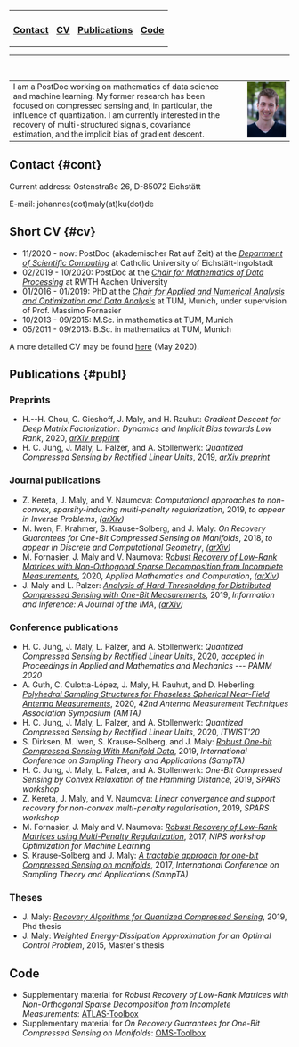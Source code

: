 <table>
  <tr>
    <td style="border:none">
      <a href="#cont"><h3>Contact</h3></a>
    </td>
    <td style="border:none">
      <a href="#cv"><h3>CV</h3></a>
    </td>
    <td style="border:none">
      <a href="#publ"><h3>Publications</h3></a>
    </td>
    <td style="border:none">
      <a href="#code"><h3>Code</h3></a>
    </td>
  </tr>
</table>

---

<br/>

<table>
  <tr>
    <td style="border:none;">
      I am a PostDoc working on mathematics of data science and machine learning. My former research has been focused on compressed sensing and, in particular, the influence of quantization. I am currently interested in the recovery of multi-structured signals, covariance estimation, and the implicit bias of gradient descent.
    </td>
    <td style="float: right;width: 60%;border:none">
      <img src="Photo2_JohannesMaly.jpg">
    </td>
  </tr>
</table>


## Contact {#cont}

Current address: Ostenstraße 26, D-85072 Eichstätt

E-mail: johannes(dot)maly(at)ku(dot)de

## Short CV {#cv}

- 11/2020 - now: PostDoc (akademischer Rat auf Zeit) at the *[Department of Scientific Computing](https://www.ku.de/en/mgf/mathematics/scientific-computing)* at Catholic University of Eichstätt-Ingolstadt
- 02/2019 - 10/2020: PostDoc at the *[Chair for Mathematics of Data Processing](https://www.mathc.rwth-aachen.de/home/home)* at RWTH Aachen University
- 01/2016 - 01/2019: PhD at the *[Chair for Applied and Numerical Analysis and Optimization and Data Analysis](https://www-m15.ma.tum.de/Allgemeines/WebHome)* at TUM, Munich, under supervision of Prof. Massimo Fornasier
- 10/2013 - 09/2015: M.Sc. in mathematics at TUM, Munich
- 05/2011 - 09/2013: B.Sc. in mathematics at TUM, Munich

A more detailed CV may be found [here](CV.pdf) (May 2020).

## Publications {#publ}

### Preprints

- H.--H. Chou, C. Gieshoff, J. Maly, and H. Rauhut: *Gradient Descent for Deep Matrix Factorization: Dynamics and Implicit Bias towards Low Rank*, 2020, *[arXiv preprint](https://arxiv.org/abs/2011.13772)*
- H. C. Jung, J. Maly, L. Palzer, and A. Stollenwerk: *Quantized Compressed Sensing by Rectified Linear Units*, 2019, *[arXiv preprint](https://arxiv.org/abs/1911.07816)*

### Journal publications

- Z. Kereta, J. Maly, and V. Naumova: *Computational approaches to non-convex, sparsity-inducing multi-penalty regularization*, 2019, *to appear in Inverse Problems*, *([arXiv](https://arxiv.org/abs/1908.02503))*
- M. Iwen, F. Krahmer, S. Krause-Solberg, and J. Maly: *On Recovery Guarantees for One-Bit Compressed Sensing on Manifolds*, 2018, *to appear in Discrete and Computational Geometry*, *([arXiv](https://arxiv.org/abs/1807.06490))*
- M. Fornasier, J. Maly and V. Naumova: *[Robust Recovery of Low-Rank Matrices with Non-Orthogonal Sparse Decomposition from Incomplete Measurements](https://authors.elsevier.com/a/1btjM_2C8gesk-)*, 2020, *Applied Mathematics and Computation*, *([arXiv](https://arxiv.org/abs/1801.06240))*
- J. Maly and L. Palzer: *[Analysis of Hard-Thresholding for Distributed Compressed Sensing with One-Bit Measurements](https://academic.oup.com/imaiai/advance-article-abstract/doi/10.1093/imaiai/iaz004/5424056?redirectedFrom=PDF)*, 2019, *Information and Inference: A Journal of the IMA*, *([arXiv](https://arxiv.org/abs/1805.03486))*

### Conference publications

- H. C. Jung, J. Maly, L. Palzer, and A. Stollenwerk: *Quantized Compressed Sensing by Rectified Linear Units*, 2020, *accepted in Proceedings in Applied and Mathematics and Mechanics --- PAMM 2020*
- A. Guth, C. Culotta-López, J. Maly, H. Rauhut, and D. Heberling: *[Polyhedral Sampling Structures for Phaseless Spherical Near-Field Antenna Measurements](https://www.researchgate.net/publication/346020497_Polyhedral_Sampling_Structures_for_Phaseless_Spherical_Near-Field_Antenna_Measurements)*, 2020, *42nd Antenna Measurement Techniques Association Symposium (AMTA)*
- H. C. Jung, J. Maly, L. Palzer, and A. Stollenwerk: *Quantized Compressed Sensing by Rectified Linear Units*, 2020, *iTWIST'20*
- S. Dirksen, M. Iwen, S. Krause-Solberg, and J. Maly: *[Robust One-bit Compressed Sensing With Manifold Data](https://sampta2019.sciencesconf.org/267528/document)*, 2019, *International Conference on Sampling Theory and Applications (SampTA)*
- H. C. Jung, J. Maly, L. Palzer, and A. Stollenwerk: *One-Bit Compressed Sensing by Convex Relaxation of the Hamming Distance*, 2019, *SPARS workshop*
- Z. Kereta, J. Maly, and V. Naumova: *Linear convergence and support recovery for non-convex multi-penalty regularisation*, 2019, *SPARS workshop*
- M. Fornasier, J. Maly and V. Naumova: *[Robust Recovery of Low-Rank Matrices using Multi-Penalty Regularization](http://opt-ml.org/papers.html)*, 2017, *NIPS workshop Optimization for Machine Learning*
- S. Krause-Solberg and J. Maly: *[A tractable approach for one-bit Compressed Sensing on manifolds](https://ieeexplore.ieee.org/document/8024465)*, 2017, *International Conference on Sampling Theory and Applications (SampTA)*

### Theses

- J. Maly: *[Recovery Algorithms for Quantized Compressed Sensing](https://mediatum.ub.tum.de/1471689)*, 2019, Phd thesis
- J. Maly: *Weighted Energy-Dissipation Approximation for an Optimal Control Problem*, 2015, Master's thesis

## Code

- Supplementary material for *Robust Recovery of Low-Rank Matrices with Non-Orthogonal Sparse Decomposition from Incomplete Measurements*: [ATLAS-Toolbox](ATLAS_Toolbox.zip)
- Supplementary material for *On Recovery Guarantees for One-Bit Compressed Sensing on Manifolds*: [OMS-Toolbox](OMSpaperCODE.zip)

<!--
<!-- You can use the [editor on GitHub](https://github.com/johannes-maly/johannes-maly.github.io/edit/master/README.md) to maintain and preview the content for your website in Markdown files. -->

<!-- Whenever you commit to this repository, GitHub Pages will run [Jekyll](https://jekyllrb.com/) to rebuild the pages in your site, from the content in your Markdown files. -->

<!-- ### Markdown-->

<!-- Markdown is a lightweight and easy-to-use syntax for styling your writing. It includes conventions for

<!-- ```markdown
<!-- Syntax highlighted code block

<!-- # Header 1
<!-- ## Header 2
<!-- ### Header 3

<!-- - Bulleted
<!-- - List

<!-- 1. Numbered
<!-- 2. List

<!-- **Bold** and _Italic_ and `Code` text

<!-- [Link](url) and ![Image](src)
<!-- ```

<!-- For more details see [GitHub Flavored Markdown](https://guides.github.com/features/mastering-markdown/).

<!-- ### Jekyll Themes

<!-- Your Pages site will use the layout and styles from the Jekyll theme you have selected in your [repository settings](https://github.com/johannes-maly/johannes-maly.github.io/settings). The name of this theme is saved in the Jekyll `_config.yml` configuration file.

<!-- ### Support or Contact

<!-- Having trouble with Pages? Check out our [documentation](https://help.github.com/categories/github-pages-basics/) or [contact support](https://github.com/contact) and we’ll help you sort it out.  
-->
